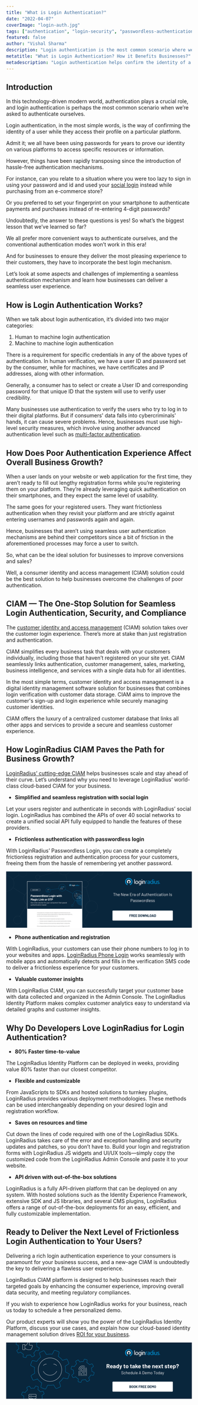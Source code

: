```yaml
---
title: "What is Login Authentication?"
date: "2022-04-07"
coverImage: "login-auth.jpg"
tags: ["authentication", "login-security", "passwordless-authentication", "identity-management"]
featured: false 
author: "Vishal Sharma" 
description: "Login authentication is the most common scenario where we’re asked to authenticate ourselves. Let’s look at some aspects and challenges of implementing a seamless authentication mechanism and learn how businesses can deliver a seamless user experience through a CIAM."
metatitle: "What is Login Authentication? How it Benefits Businesses?"
metadescription: "Login authentication helps confirm the identity of a user while they access their profile. Read on to enhance your login authentication experience."
---
```



## Introduction

In this technology-driven modern world, authentication plays a crucial role, and login authentication is perhaps the most common scenario when we’re asked to authenticate ourselves. 

Login authentication, in the most simple words, is the way of confirming the identity of a user while they access their profile on a particular platform.  

Admit it; we all have been using passwords for years to prove our identity on various platforms to access specific resources or information. 

However, things have been rapidly transposing since the introduction of hassle-free authentication mechanisms. 

For instance, can you relate to a situation where you were too lazy to sign in using your password and id and used your [social login](https://www.loginradius.com/blog/identity/what-is-social-login/) instead while purchasing from an e-commerce store?

Or you preferred to set your fingerprint on your smartphone to authenticate payments and purchases instead of re-entering 4-digit passwords? 

Undoubtedly, the answer to these questions is yes! So what’s the biggest lesson that we’ve learned so far? 

We all prefer more convenient ways to authenticate ourselves, and the conventional authentication modes won’t work in this era! 

And for businesses to ensure they deliver the most pleasing experience to their customers, they have to incorporate the best login mechanism. 

Let’s look at some aspects and challenges of implementing a seamless authentication mechanism and learn how businesses can deliver a seamless user experience. 


## How is Login Authentication Works?

When we talk about login authentication, it’s divided into two major categories:



1. Human to machine login authentication
2. Machine to machine login authentication

There is a requirement for specific credentials in any of the above types of authentication. In human verification, we have a user ID and password set by the consumer, while for machines, we have certificates and IP addresses, along with other information.

Generally, a consumer has to select or create a User ID and corresponding password for that unique ID that the system will use to verify user credibility. 

Many businesses use authentication to verify the users who try to log in to their digital platforms. But if consumers' data falls into cybercriminals' hands, it can cause severe problems. Hence, businesses must use high-level security measures, which involve using another advanced authentication level such as [multi-factor authentication](https://www.loginradius.com/blog/identity/what-is-multi-factor-authentication/).


## How Does Poor Authentication Experience Affect Overall Business Growth?  

When a user lands on your website or web application for the first time, they aren’t ready to fill out lengthy registration forms while you’re registering them on your platform. They’re already leveraging quick authentication on their smartphones, and they expect the same level of usability. 

The same goes for your registered users. They want frictionless authentication when they revisit your platform and are strictly against entering usernames and passwords again and again. 

Hence, businesses that aren’t using seamless user authentication mechanisms are behind their competitors since a bit of friction in the aforementioned processes may force a user to switch. 

So, what can be the ideal solution for businesses to improve conversions and sales? 

Well, a consumer identity and access management (CIAM) solution could be the best solution to help businesses overcome the challenges of poor authentication.


## CIAM — The One-Stop Solution for Seamless Login Authentication, Security, and Compliance

The [customer identity and access management](https://www.loginradius.com/blog/identity/customer-identity-and-access-management/) (CIAM) solution takes over the customer login experience. There’s more at stake than just registration and authentication.

CIAM simplifies every business task that deals with your customers individually, including those that haven’t registered on your site yet. CIAM seamlessly links authentication, customer management, sales, marketing, business intelligence, and services with a single data hub for all identities.

In the most simple terms, customer identity and access management is a digital identity management software solution for businesses that combines login verification with customer data storage. CIAM aims to improve the customer's sign-up and login experience while securely managing customer identities.

CIAM offers the luxury of a centralized customer database that links all other apps and services to provide a secure and seamless customer experience.


## How LoginRadius CIAM Paves the Path for Business Growth?

[LoginRadius’ cutting-edge CIAM](https://www.loginradius.com/) helps businesses scale and stay ahead of their curve. Let’s understand why you need to leverage LoginRadius’ world-class cloud-based CIAM for your business. 



* **Simplified and seamless registration with social login**

Let your users register and authenticate in seconds with LoginRadius’ social login. LoginRadius has combined the APIs of over 40 social networks to create a unified social API fully equipped to handle the features of these providers.



* **Frictionless authentication with passwordless login**

With LoginRadius’ Passwordless Login, you can create a completely frictionless registration and authentication process for your customers, freeing them from the hassle of remembering yet another password.

[![passwordless-otp](passwordless-otp.png)](https://www.loginradius.com/resource/passwordless-login-magic-link-otp-datasheet)



* **Phone authentication and registration**

With LoginRadius, your customers can use their phone numbers to log in to your websites and apps. [LoginRadius Phone Login](https://www.loginradius.com/resource/loginradius-ciam-phone-authentication/) works seamlessly with mobile apps and automatically detects and fills in the verification SMS code to deliver a frictionless experience for your customers.



* **Valuable customer insights**

With LoginRadius CIAM, you can successfully target your customer base with data collected and organized in the Admin Console. The LoginRadius Identity Platform makes complex customer analytics easy to understand via detailed graphs and customer insights.


## Why Do Developers Love LoginRadius for Login Authentication? 



* **80% Faster time-to-value**

The LoginRadius Identity Platform can be deployed in weeks, providing value 80% faster than our closest competitor. 



* **Flexible and customizable**

From JavaScripts to SDKs and hosted solutions to turnkey plugins, LoginRadius provides various deployment methodologies. These methods can be used interchangeably depending on your desired login and registration workflow. 



* **Saves on resources and time**

Cut down the lines of code required with one of the LoginRadius SDKs. LoginRadius takes care of the error and exception handling and security updates and patches, so you don’t have to. Build your login and registration forms with LoginRadius JS widgets and UI/UX tools—simply copy the customized code from the LoginRadius Admin Console and paste it to your website. 



* **API driven with out-of-the-box solutions**

LoginRadius is a fully API-driven platform that can be deployed on any system. With hosted solutions such as the Identity Experience Framework, extensive SDK and JS libraries, and several CMS plugins, LoginRadius offers a range of out-of-the-box deployments for an easy, efficient, and fully customizable implementation.


## Ready to Deliver the Next Level of Frictionless Login Authentication to Your Users? 

Delivering a rich login authentication experience to your consumers is paramount for your business success, and a new-age CIAM is undoubtedly the key to delivering a flawless user experience. 

LoginRadius CIAM platform is designed to help businesses reach their targeted goals by enhancing the consumer experience, improving overall data security, and meeting regulatory compliances. 

If you wish to experience how LoginRadius works for your business, reach us today to schedule a free personalized demo. 

Our product experts will show you the power of the LoginRadius Identity Platform, discuss your use cases, and explain how our cloud-based identity management solution drives [ROI for your business](https://www.loginradius.com/blog/identity/loginradius-roi-enterprises-infographic/).



[![book-a-demo-loginradius](../../assets/book-a-demo-loginradius.png)](https://www.loginradius.com/book-a-demo/)
